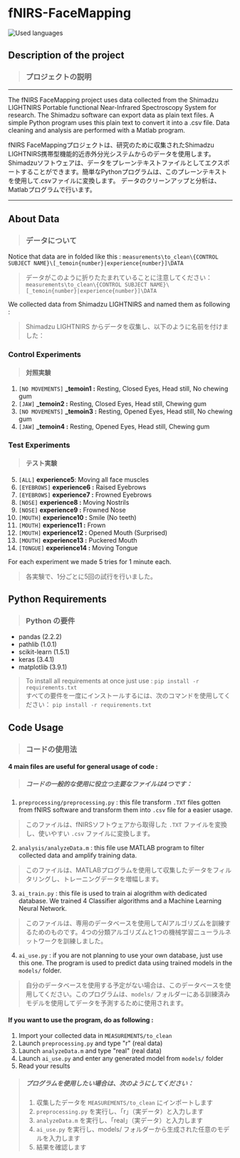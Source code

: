 # fNIRS-FaceMapping
![Used languages](https://skillicons.dev/icons?i=python,matlab)

## Description of the project
> ### プロジェクトの説明
---

The fNIRS FaceMapping project uses data collected from the Shimadzu LIGHTNIRS Portable functional Near-Infrared Spectroscopy System for research.
The Shimadzu software can export data as plain text files. A simple Python program uses this plain text to convert it into a .csv file.
Data cleaning and analysis are performed with a Matlab program.

fNIRS FaceMappingプロジェクトは、研究のために収集されたShimadzu LIGHTNIRS携帯型機能的近赤外分光システムからのデータを使用します。
Shimadzuソフトウェアは、データをプレーンテキストファイルとしてエクスポートすることができます。簡単なPythonプログラムは、このプレーンテキストを使用して.csvファイルに変換します。
データのクリーンアップと分析は、Matlabプログラムで行います。

---

## About Data
> ### データについて

Notice that data are in folded like this : ```measurements\to_clean\{CONTROL SUBJECT NAME}\[_temoin{number}|experience{number}]\DATA```
> データがこのように折りたたまれていることに注意してください：
```measurements\to_clean\{CONTROL SUBJECT NAME}\[_temoin{number}|experience{number}]\DATA```

We collected data from Shimadzu LIGHTNIRS and named them as following :
> Shimadzu LIGHTNIRS からデータを収集し、以下のように名前を付けました：
### Control Experiments
> #### 対照実験
1. ```[NO MOVEMENTS]``` **\_temoin1 :** Resting, Closed Eyes, Head still, No chewing gum 
2. ```[JAW]``` **\_temoin2 :** Resting, Closed Eyes, Head still, Chewing gum 
3. ```[NO MOVEMENTS]``` **\_temoin3 :** Resting, Opened Eyes, Head still, No chewing gum 
4. ```[JAW]``` **\_temoin4 :** Resting, Opened Eyes, Head still, Chewing gum 

### Test Experiments
> #### テスト実験
5. ```[ALL]``` **experience5**: Moving all face muscles
6. ```[EYEBROWS]``` **experience6 :** Raised Eyebrows 
7. ```[EYEBROWS]``` **experience7 :** Frowned Eyebrows 
8. ```[NOSE]``` **experience8 :** Moving Nostrils 
9. ```[NOSE]``` **experience9 :** Frowned Nose 
10. ```[MOUTH]``` **experience10 :** Smile (No teeth) 
11. ```[MOUTH]``` **experience11 :** Frown 
12. ```[MOUTH]``` **experience12 :** Opened Mouth (Surprised) 
13. ```[MOUTH]``` **experience13 :** Puckered Mouth 
14. ```[TONGUE]``` **experience14 :** Moving Tongue

For each experiment we made 5 tries for 1 minute each.
> 各実験で、1分ごとに5回の試行を行いました。

## Python Requirements
> ### Python の要件

- pandas (2.2.2)
- pathlib (1.0.1)
- scikit-learn (1.5.1)
- keras (3.4.1)
- matplotlib (3.9.1)

> To install all requirements at once just use : ```pip install -r requirements.txt``` \
> すべての要件を一度にインストールするには、次のコマンドを使用してください：
```pip install -r requirements.txt```

## Code Usage
> ### コードの使用法

#### 4 main files are useful for general usage of code :
> ##### コードの一般的な使用に役立つ主要なファイルは4つです：

1. ```preprocessing/preprocessing.py``` : this file transform ```.TXT``` files gotten from fNIRS software and transform them into ```.csv``` file for a easier usage.
> このファイルは、fNIRSソフトウェアから取得した ```.TXT``` ファイルを変換し、使いやすい ```.csv``` ファイルに変換します。
2. ```analysis/analyzeData.m``` : this file use MATLAB program to filter collected data and amplify training data.
> このファイルは、MATLABプログラムを使用して収集したデータをフィルタリングし、トレーニングデータを増幅します。 
3. ```ai_train.py``` : this file is used to train ai alogrithm with dedicated database. We trained 4 Classifier algorithms and a Machine Learning Neural Network.
> このファイルは、専用のデータベースを使用してAIアルゴリズムを訓練するためのものです。4つの分類アルゴリズムと1つの機械学習ニューラルネットワークを訓練しました。
4. ```ai_use.py``` : if you are not planning to use your own database, just use this one. The program is used to predict data using trained models in the ```models/``` folder.
> 自分のデータベースを使用する予定がない場合は、このデータベースを使用してください。このプログラムは、```models/``` フォルダーにある訓練済みモデルを使用してデータを予測するために使用されます。

#### If you want to use the program, do as following :
1. Import your collected data in ```MEASUREMENTS/to_clean```
2. Launch ```preprocessing.py``` and type "r" (real data)
3. Launch ```analyzeData.m``` and type "real" (real data)
4. Launch ```ai_use.py``` and enter any generated model from ```models/``` folder
5. Read your results

> ##### プログラムを使用したい場合は、次のようにしてください：
> 1. 収集したデータを ```MEASUREMENTS/to_clean``` にインポートします
> 2. ```preprocessing.py``` を実行し、「r」（実データ）と入力します
> 3. ```analyzeData.m``` を実行し、「real」（実データ）と入力します
> 4. ```ai_use.py``` を実行し、models/ フォルダーから生成された任意のモデルを入力します
> 5. 結果を確認します
